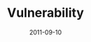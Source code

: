 ---
layout: message
category: message
series: "Everyday Friends"
title: "Vulnerability"
date: 2011-09-10
program-description: "Everyday Friends&#58; Vulnerability Program"
program: "http://www.crossroads.net/players/media/hq/09_10-11_11Program.pdf"
program-title: "Vulnerability (Program)"
video-description: "Brian Tome talks about the power of vulnerability."
video-title: "Vulnerability"
video: "https://s3.amazonaws.com/crossroadsvideomessages/everydayfriends01.mp4"
video-poster: "https://www.crossroads.net/uploadedfiles/everydayfriends01_still.jpg"
audio-description: "Brian Tome talks about the power of vulnerability."
audio: "http://www.crossroads.net/players/media/hq/everydayfriends01.mp3"
audio-title: "Vulnerability"
audio-duration: "35&#58;28"
---